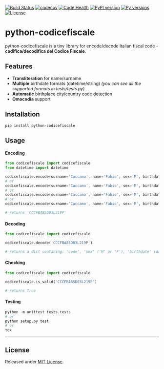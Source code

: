 [![Build Status](https://travis-ci.org/fabiocaccamo/python-codicefiscale.svg?branch=master)](https://travis-ci.org/fabiocaccamo/python-codicefiscale)
[![codecov](https://codecov.io/gh/fabiocaccamo/python-codicefiscale/branch/master/graph/badge.svg)](https://codecov.io/gh/fabiocaccamo/python-codicefiscale)
[![Code Health](https://landscape.io/github/fabiocaccamo/python-codicefiscale/master/landscape.svg?style=flat)](https://landscape.io/github/fabiocaccamo/python-codicefiscale/master)
[![PyPI version](https://badge.fury.io/py/python-codicefiscale.svg)](https://badge.fury.io/py/python-codicefiscale)
[![Py versions](https://img.shields.io/pypi/pyversions/python-codicefiscale.svg)](https://img.shields.io/pypi/pyversions/python-codicefiscale.svg)
[![License](https://img.shields.io/pypi/l/python-codicefiscale.svg)](https://img.shields.io/pypi/l/python-codicefiscale.svg)

# python-codicefiscale
python-codicefiscale is a tiny library for encode/decode Italian fiscal code - **codifica/decodifica del Codice Fiscale**.

## Features
- **Transliteration** for name/surname
- **Multiple** birthdate formats (datetime/string) *(you can see all the supported formats in tests/tests.py)*
- **Automatic** birthplace city/country code detection
- **Omocodia** support

## Installation
`pip install python-codicefiscale`

## Usage

#### Encoding
```python
from codicefiscale import codicefiscale
from datetime import datetime

codicefiscale.encode(surname='Caccamo', name='Fabio', sex='M', birthdate='03/04/1985', birthplace='Torino')
# or
codicefiscale.encode(surname='Caccamo', name='Fabio', sex='M', birthdate='03/04/1985', birthplace='L219')
# or
codicefiscale.encode(surname='Caccamo', name='Fabio', sex='M', birthdate='1985/04/03', birthplace='L219')
# or
codicefiscale.encode(surname='Caccamo', name='Fabio', sex='M', birthdate=datetime(1985, 4, 3), birthplace='L219')

# returns 'CCCFBA85D03L219P'
```

#### Decoding
```python
from codicefiscale import codicefiscale

codicefiscale.decode('CCCFBA85D03L219P')

# returns a dict contaning: 'code', 'sex' ('M' or 'F'), 'birthdate' (datetime), 'birthplace' (dict), 'cin'
```

#### Checking
```python
from codicefiscale import codicefiscale

codicefiscale.is_valid('CCCFBA85D03L219P')

# returns True
```

#### Testing
```python
python -m unittest tests.tests
# or
python setup.py test
# or
tox
```
---

## License
Released under [MIT License](LICENSE).
